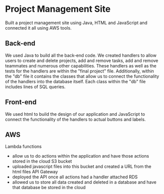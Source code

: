 # Project Management Site
Built a project management site using Java, HTML and JavaScript and connected it all using AWS tools.

## Back-end
We used Java to build all the back-end code. We created handlers to allow users to create and delete projects, add and remove tasks, add and remove teammates and numerous other capabilities. These handlers as well as the tests for the handlers are within the "final project" file. Additionally, within the "db" file it contains the classes that allow us to connect the functionality of the handlers into the database itself. Each class within the "db" file includes lines of SQL queries.

## Front-end
We used html to build the design of our application and JavaScript to connect the functionality of the handlers to actual buttons and labels.

## AWS
Lambda functions
- allow us to do actions within the application and have those actions stored in the cloud
S3 bucket
- uploaded javascript files into this bucket and created a URL from the html files
API Gateway
- deployed the API once all actions had a handler attached
RDS
- allowed us to store all data created and deleted in a database and have that database be stored in the cloud

